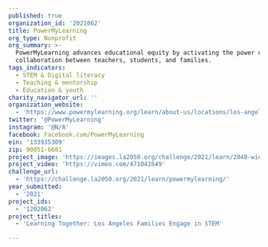 ```yaml
---
published: true
organization_id: '2021062'
title: PowerMyLearning
org_type: Nonprofit
org_summary: >-
  PowerMyLearning advances educational equity by activating the power of
  collaboration between teachers, students, and families.
tags_indicators:
  - STEM & Digital literacy
  - Teaching & mentorship
  - Education & youth
charity_navigator_url: ''
organization_website:
  - 'https://www.powermylearning.org/learn/about-us/locations/los-angeles/'
twitter: '@PowerMyLearning'
instagram: '@N/A'
facebook: Facebook.com/PowerMyLearning
ein: '133935309'
zip: 90051-6681
project_image: 'https://images.la2050.org/challenge/2021/learn/2048-wide/powermylearning.jpg'
project_video: 'https://vimeo.com/471042649'
challenge_url:
  - 'https://challenge.la2050.org/2021/learn/powermylearning/'
year_submitted:
  - '2021'
project_ids:
  - '1202062'
project_titles:
  - 'Learning Together: Los Angeles Families Engage in STEM'

---
```

